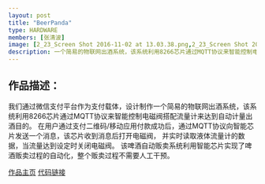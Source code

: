 ```yaml
---
layout: post
title: "BeerPanda"
type: HARDWARE
members: [张清波]
image: [2_23_Screen Shot 2016-11-02 at 13.03.38.png,2_23_Screen Shot 2016-11-02 at 13.03.32.png,2_23_Screen Shot 2016-11-02 at 13.03.26.png]
description: 一个简易的物联网出酒系统，该系统利用8266芯片通过MQTT协议来智能控制电磁阀搭配流量计来达到自动计量出酒目的
---
```

<h2>作品描述：</h2>

我们通过微信支付平台作为支付载体，设计制作一个简易的物联网出酒系统，该系统利用8266芯片通过MQTT协议来智能控制电磁阀搭配流量计来达到自动计量出酒目的。
在用户通过支付二维码/移动应用付款成功后，通过MQTT协议向智能芯片发送一个消息，该芯片收到消息后打开电磁阀，
并实时读取液体流量计的数据，当流量达到设定时关闭电磁阀。
该啤酒自动贩卖系统利用智能芯片实现了啤酒贩卖过程的自动化，整个贩卖过程不需要人工干预。

[作品主页][MainPage] [代码链接][CodeBase]

[CodeBase]: https://git.thoughtworks.net/tech-contest/BeerPanda
[MainPage]: http://homebrewer.strikingly.com/
